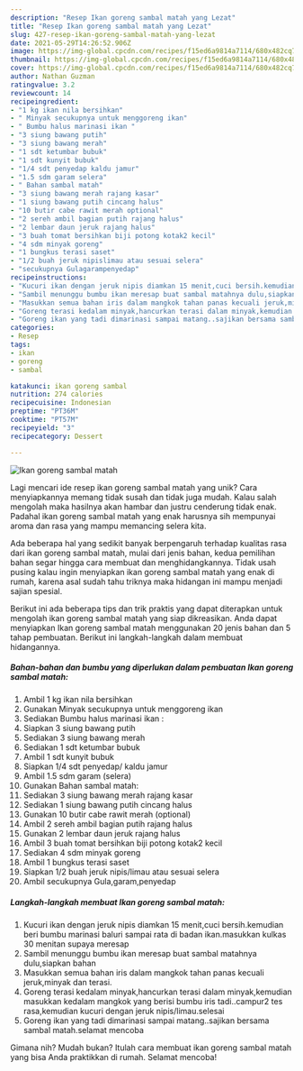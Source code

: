 ```yaml
---
description: "Resep Ikan goreng sambal matah yang Lezat"
title: "Resep Ikan goreng sambal matah yang Lezat"
slug: 427-resep-ikan-goreng-sambal-matah-yang-lezat
date: 2021-05-29T14:26:52.906Z
image: https://img-global.cpcdn.com/recipes/f15ed6a9814a7114/680x482cq70/ikan-goreng-sambal-matah-foto-resep-utama.jpg
thumbnail: https://img-global.cpcdn.com/recipes/f15ed6a9814a7114/680x482cq70/ikan-goreng-sambal-matah-foto-resep-utama.jpg
cover: https://img-global.cpcdn.com/recipes/f15ed6a9814a7114/680x482cq70/ikan-goreng-sambal-matah-foto-resep-utama.jpg
author: Nathan Guzman
ratingvalue: 3.2
reviewcount: 14
recipeingredient:
- "1 kg ikan nila bersihkan"
- " Minyak secukupnya untuk menggoreng ikan"
- " Bumbu halus marinasi ikan "
- "3 siung bawang putih"
- "3 siung bawang merah"
- "1 sdt ketumbar bubuk"
- "1 sdt kunyit bubuk"
- "1/4 sdt penyedap kaldu jamur"
- "1.5 sdm garam selera"
- " Bahan sambal matah"
- "3 siung bawang merah rajang kasar"
- "1 siung bawang putih cincang halus"
- "10 butir cabe rawit merah optional"
- "2 sereh ambil bagian putih rajang halus"
- "2 lembar daun jeruk rajang halus"
- "3 buah tomat bersihkan biji potong kotak2 kecil"
- "4 sdm minyak goreng"
- "1 bungkus terasi saset"
- "1/2 buah jeruk nipislimau atau sesuai selera"
- "secukupnya Gulagarampenyedap"
recipeinstructions:
- "Kucuri ikan dengan jeruk nipis diamkan 15 menit,cuci bersih.kemudian beri bumbu marinasi baluri sampai rata di badan ikan.masukkan kulkas 30 menitan supaya meresap"
- "Sambil menunggu bumbu ikan meresap buat sambal matahnya dulu,siapkan bahan"
- "Masukkan semua bahan iris dalam mangkok tahan panas kecuali jeruk,minyak dan terasi."
- "Goreng terasi kedalam minyak,hancurkan terasi dalam minyak,kemudian masukkan kedalam mangkok yang berisi bumbu iris tadi..campur2 tes rasa,kemudian kucuri dengan jeruk nipis/limau.selesai"
- "Goreng ikan yang tadi dimarinasi sampai matang..sajikan bersama sambal matah.selamat mencoba"
categories:
- Resep
tags:
- ikan
- goreng
- sambal

katakunci: ikan goreng sambal 
nutrition: 274 calories
recipecuisine: Indonesian
preptime: "PT36M"
cooktime: "PT57M"
recipeyield: "3"
recipecategory: Dessert

---
```



![Ikan goreng sambal matah](https://img-global.cpcdn.com/recipes/f15ed6a9814a7114/680x482cq70/ikan-goreng-sambal-matah-foto-resep-utama.jpg)

Lagi mencari ide resep ikan goreng sambal matah yang unik? Cara menyiapkannya memang tidak susah dan tidak juga mudah. Kalau salah mengolah maka hasilnya akan hambar dan justru cenderung tidak enak. Padahal ikan goreng sambal matah yang enak harusnya sih mempunyai aroma dan rasa yang mampu memancing selera kita.



Ada beberapa hal yang sedikit banyak berpengaruh terhadap kualitas rasa dari ikan goreng sambal matah, mulai dari jenis bahan, kedua pemilihan bahan segar hingga cara membuat dan menghidangkannya. Tidak usah pusing kalau ingin menyiapkan ikan goreng sambal matah yang enak di rumah, karena asal sudah tahu triknya maka hidangan ini mampu menjadi sajian spesial.


Berikut ini ada beberapa tips dan trik praktis yang dapat diterapkan untuk mengolah ikan goreng sambal matah yang siap dikreasikan. Anda dapat menyiapkan Ikan goreng sambal matah menggunakan 20 jenis bahan dan 5 tahap pembuatan. Berikut ini langkah-langkah dalam membuat hidangannya.

<!--inarticleads1-->

##### Bahan-bahan dan bumbu yang diperlukan dalam pembuatan Ikan goreng sambal matah:

1. Ambil 1 kg ikan nila bersihkan
1. Gunakan  Minyak secukupnya untuk menggoreng ikan
1. Sediakan  Bumbu halus marinasi ikan :
1. Siapkan 3 siung bawang putih
1. Sediakan 3 siung bawang merah
1. Sediakan 1 sdt ketumbar bubuk
1. Ambil 1 sdt kunyit bubuk
1. Siapkan 1/4 sdt penyedap/ kaldu jamur
1. Ambil 1.5 sdm garam (selera)
1. Gunakan  Bahan sambal matah:
1. Sediakan 3 siung bawang merah rajang kasar
1. Sediakan 1 siung bawang putih cincang halus
1. Gunakan 10 butir cabe rawit merah (optional)
1. Ambil 2 sereh ambil bagian putih rajang halus
1. Gunakan 2 lembar daun jeruk rajang halus
1. Ambil 3 buah tomat bersihkan biji potong kotak2 kecil
1. Sediakan 4 sdm minyak goreng
1. Ambil 1 bungkus terasi saset
1. Siapkan 1/2 buah jeruk nipis/limau atau sesuai selera
1. Ambil secukupnya Gula,garam,penyedap




<!--inarticleads2-->

##### Langkah-langkah membuat Ikan goreng sambal matah:

1. Kucuri ikan dengan jeruk nipis diamkan 15 menit,cuci bersih.kemudian beri bumbu marinasi baluri sampai rata di badan ikan.masukkan kulkas 30 menitan supaya meresap
1. Sambil menunggu bumbu ikan meresap buat sambal matahnya dulu,siapkan bahan
1. Masukkan semua bahan iris dalam mangkok tahan panas kecuali jeruk,minyak dan terasi.
1. Goreng terasi kedalam minyak,hancurkan terasi dalam minyak,kemudian masukkan kedalam mangkok yang berisi bumbu iris tadi..campur2 tes rasa,kemudian kucuri dengan jeruk nipis/limau.selesai
1. Goreng ikan yang tadi dimarinasi sampai matang..sajikan bersama sambal matah.selamat mencoba




Gimana nih? Mudah bukan? Itulah cara membuat ikan goreng sambal matah yang bisa Anda praktikkan di rumah. Selamat mencoba!
